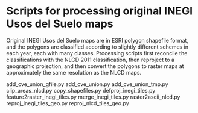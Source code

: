 # Scripts for processing original INEGI Usos del Suelo maps

Original INEGI Usos del Suelo maps are in ESRI polygon shapefile format, and
the polygons are classified according to slightly different schemes in each
year, each with many classes. Processing scripts first reconcile the
classifications with the NLCD 2011 classification, then reproject to a
geographic projection, and then convert the polygons to raster maps at
approximately the same resolution as the NLCD maps.

add_cve_union_gfile.py
add_cve_union.py
add_cve_union_tmp.py
clip_areas_nlcd.py
copy_shapefiles.py
defproj_inegi_tiles.py
feature2raster_inegi_tiles.py
merge_inegi_tiles.py
raster2ascii_nlcd.py
reproj_inegi_tiles_geo.py
reproj_nlcd_tiles_geo.py
